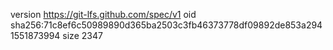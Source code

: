 version https://git-lfs.github.com/spec/v1
oid sha256:71c8ef6c50989890d365ba2503c3fb46373778df09892de853a2941551873994
size 2347
